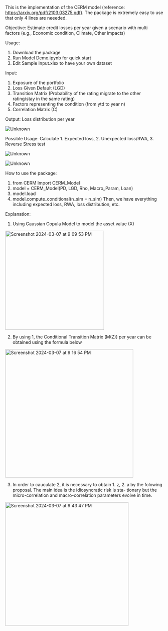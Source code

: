 This is the implementation of the CERM model (reference: https://arxiv.org/pdf/2103.03275.pdf). The package is extremely easy to use that only 4 lines are neeeded.


Objective: Estimate credit losses per year given a scenario with multi factors (e.g., Economic condition, Climate, Other impacts)

Usage:
1. Download the package
2. Run Model Demo.ipynb for quick start
3. Edit Sample Input.xlsx to have your own dataset




Input:
1. Exposure of the portfolio
2. Loss Given Default (LGD)
3. Transition Matrix (Probability of the rating migrate to the other rating/stay in the same rating)
4. Factors representing the condition (from ytd to year n)
5. Correlation Matrix (C)


Output:
Loss distribution per year

![Unknown](https://github.com/JackyOOOO/Multi-Factor-Risk-Modelling/assets/106862996/9abb3258-4c4b-4ac9-ba60-9065113f0ca2)


Possible Usage:
Calculate 1. Expected loss, 2. Unexpected loss/RWA, 3. Reverse Stress test

![Unknown](https://github.com/JackyOOOO/Multi-Factor-Risk-Modelling/assets/106862996/233bddcc-abaa-44e6-ba17-5721c5b02e2e)

![Unknown](https://github.com/JackyOOOO/Multi-Factor-Risk-Modelling/assets/106862996/e5abfe64-5812-4615-825b-68a97144ca68)


How to use the package:
1. from CERM Import CERM_Model
2. model = CERM_Model(PD, LGD, Rho, Macro_Param, Loan)
3. model.load
4. model.compute_conditional(n_sim = n_sim)
Then, we have everything including expected loss, RWA, loss distribution, etc.


Explanation:

1. Using Gaussian Copula Model to model the asset value (X)
  <img width="315" alt="Screenshot 2024-03-07 at 9 09 53 PM" src="https://github.com/JackyOOOO/Credit-Modelling/assets/106862996/f211086f-5f6a-4233-be87-953d987e5c6d">

2. By using 1, the Conditional Transition Matrix (M(Z)) per year can be obtained using the formula below
<img width="408" alt="Screenshot 2024-03-07 at 9 16 54 PM" src="https://github.com/JackyOOOO/Credit-Modelling/assets/106862996/4a1a9eb3-93b9-468b-994f-f740448ff9c7">

3. In order to cauculate 2, it is necessary to obtain 1. z, 2. a by the folowing proposal. The main idea is the idiosyncratic risk is sta- tionary but the micro-correlation and macro-correlation parameters evolve in time.
<img width="393" alt="Screenshot 2024-03-07 at 9 43 47 PM" src="https://github.com/JackyOOOO/Credit-Modelling/assets/106862996/a7a697ac-6eda-4b5b-bd66-4393dd3a2134">
